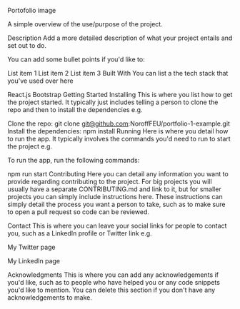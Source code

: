 Portofolio
image

A simple overview of the use/purpose of the project.

Description
Add a more detailed description of what your project entails and set out to do.

You can add some bullet points if you'd like to:

List item 1
List item 2
List item 3
Built With
You can list a the tech stack that you've used over here

React.js
Bootstrap
Getting Started
Installing
This is where you list how to get the project started. It typically just includes telling a person to clone the repo and then to install the dependencies e.g.

Clone the repo:
git clone git@github.com:NoroffFEU/portfolio-1-example.git
Install the dependencies:
npm install
Running
Here is where you detail how to run the app. It typically involves the commands you'd need to run to start the project e.g.

To run the app, run the following commands:

npm run start
Contributing
Here you can detail any information you want to provide regarding contributing to the project. For big projects you will usually have a separate CONTRIBUTING.md and link to it, but for smaller projects you can simply include instructions here. These instructions can simply detail the process you want a person to take, such as to make sure to open a pull request so code can be reviewed.

Contact
This is where you can leave your social links for people to contact you, such as a LinkedIn profile or Twitter link e.g.

My Twitter page

My LinkedIn page

Acknowledgments
This is where you can add any acknowledgements if you'd like, such as to people who have helped you or any code snippets you'd like to mention. You can delete this section if you don't have any acknowledgements to make.

